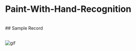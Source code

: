 # Paint-With-Hand-Recognition
<br/>
## Sample Record
<br/>
<br/>

![gif](https://github.com/deveneskaracabay/Paint-With-Hand-Recognition/blob/main/gifs/20210715_134131.gif?raw=true)
